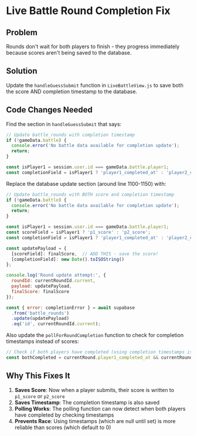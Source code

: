# Live Battle Round Completion Fix

## Problem
Rounds don't wait for both players to finish - they progress immediately because scores aren't being saved to the database.

## Solution
Update the `handleGuessSubmit` function in `LiveBattleView.js` to save both the score AND completion timestamp to the database.

## Code Changes Needed

Find the section in `handleGuessSubmit` that says:
```javascript
// Update battle_rounds with completion timestamp
if (!gameData.battle) {
  console.error('No battle data available for completion update');
  return;
}

const isPlayer1 = session.user.id === gameData.battle.player1;
const completionField = isPlayer1 ? 'player1_completed_at' : 'player2_completed_at';
```

Replace the database update section (around line 1100-1150) with:

```javascript
// Update battle_rounds with BOTH score and completion timestamp
if (!gameData.battle) {
  console.error('No battle data available for completion update');
  return;
}

const isPlayer1 = session.user.id === gameData.battle.player1;
const scoreField = isPlayer1 ? 'p1_score' : 'p2_score';
const completionField = isPlayer1 ? 'player1_completed_at' : 'player2_completed_at';

const updatePayload = {
  [scoreField]: finalScore,  // ADD THIS - save the score!
  [completionField]: new Date().toISOString()
};

console.log('Round update attempt:', {
  roundId: currentRoundId.current,
  payload: updatePayload,
  finalScore: finalScore
});

const { error: completionError } = await supabase
  .from('battle_rounds')
  .update(updatePayload)
  .eq('id', currentRoundId.current);
```

Also update the `pollForRoundCompletion` function to check for completion timestamps instead of scores:

```javascript
// Check if both players have completed (using completion timestamps is more reliable)
const bothCompleted = currentRound.player1_completed_at && currentRound.player2_completed_at;
```

## Why This Fixes It

1. **Saves Score**: Now when a player submits, their score is written to `p1_score` or `p2_score`
2. **Saves Timestamp**: The completion timestamp is also saved
3. **Polling Works**: The polling function can now detect when both players have completed by checking timestamps
4. **Prevents Race**: Using timestamps (which are null until set) is more reliable than scores (which default to 0)
